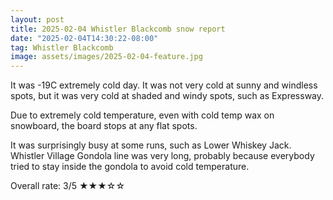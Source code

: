```yaml
---
layout: post
title: 2025-02-04 Whistler Blackcomb snow report
date: "2025-02-04T14:30:22-08:00"
tag: Whistler Blackcomb
image: assets/images/2025-02-04-feature.jpg
---
```


It was -19C extremely cold day. It was not very cold at sunny and windless spots, but it was very cold at shaded and windy spots, such as Expressway.

Due to extremely cold temperature, even with cold temp wax on snowboard, the board stops at any flat spots.

It was surprisingly busy at some runs, such as Lower Whiskey Jack. Whistler Village Gondola line was very long, probably because everybody tried to stay inside the gondola to avoid cold temperature.

Overall rate: 3/5 ★★★☆☆

